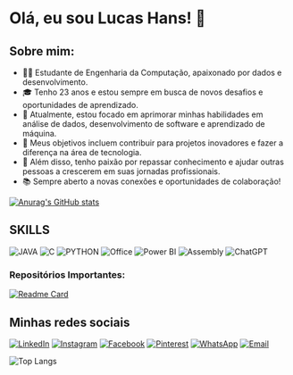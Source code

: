 # Olá, eu sou Lucas Hans! 👋

## Sobre mim:
- 👨‍💻 Estudante de Engenharia da Computação, apaixonado por dados e desenvolvimento.
- 🎓 Tenho 23 anos e estou sempre em busca de novos desafios e oportunidades de aprendizado.
- 🌱 Atualmente, estou focado em aprimorar minhas habilidades em análise de dados, desenvolvimento de software e aprendizado de máquina.
- 💼 Meus objetivos incluem contribuir para projetos inovadores e fazer a diferença na área de tecnologia.
- 🚀 Além disso, tenho paixão por repassar conhecimento e ajudar outras pessoas a crescerem em suas jornadas profissionais.
- 📚 Sempre aberto a novas conexões e oportunidades de colaboração!




[![Anurag's GitHub stats](https://github-readme-stats.vercel.app/api?username=hanslucas77&show_icons&theme=tokyonight)](https://github.com/anuraghazra/github-readme-stats)

## SKILLS

![JAVA](https://img.shields.io/badge/JavaScript-323330?style=for-the-badge&logo=javascript&logoColor=F7DF1E)
![C](https://img.shields.io/badge/C-00599C?style=for-the-badge&logo=c&logoColor=white)
![PYTHON](https://img.shields.io/badge/Python-FFD43B?style=for-the-badge&logo=python&logoColor=blue)
![Office](https://img.shields.io/badge/Microsoft_Office-D83B01?style=for-the-badge&logo=microsoft-office&logoColor=white)
![Power BI](https://img.shields.io/badge/Power_BI-F2C811?style=for-the-badge&logo=power-bi&logoColor=black)
![Assembly](https://img.shields.io/badge/Assembly-008000?style=for-the-badge&logo=assemblyscript&logoColor=white)
![ChatGPT](https://img.shields.io/badge/ChatGPT-2D9CDB?style=for-the-badge&logo=assemblyscript&logoColor=white)






### Repositórios Importantes:

[![Readme Card](https://github-readme-stats.vercel.app/api/pin/?username=hanslucas77&repo=TRABALHOS&theme=tokyonight)](https://github.com/hanslucas77/TRABALHOS)




## Minhas redes sociais
[![LinkedIn](https://img.shields.io/badge/LinkedIn-0077B5?style=for-the-badge&logo=linkedin&logoColor=white)](https://www.linkedin.com/in/lucas-hans-090637182/)
[![Instagram](https://img.shields.io/badge/Instagram-%23E4405F?style=for-the-badge&logo=instagram&logoColor=white)](https://www.instagram.com/lucashansalves/)
[![Facebook](https://img.shields.io/badge/Facebook-1877F2?style=for-the-badge&logo=facebook&logoColor=white)](https://www.facebook.com/lucas.hans)
[![Pinterest](https://img.shields.io/badge/Pinterest-E60023?style=for-the-badge&logo=pinterest&logoColor=white)](https://www.pinterest.com/lucashans/)
[![WhatsApp](https://img.shields.io/badge/WhatsApp-25D366?style=for-the-badge&logo=whatsapp&logoColor=white)](https://wa.me/5551997166977)
[![Email](https://img.shields.io/badge/Email-lucashansalves77%40gmail.com-red?style=for-the-badge&logo=gmail&logoColor=white)](mailto:lucashansalves77@gmail.com)






![Top Langs](https://github-readme-stats.vercel.app/api/top-langs/?username=hanslucas77&layout=compact&theme=tokyonight)



